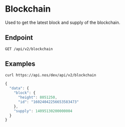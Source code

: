 # Blockchain

Used to get the latest block and supply of the blockchain.

## Endpoint

```
GET /api/v2/blockchain
```

## Examples

```bash
curl https://api.nos/dev/api/v2/blockchain
```

```javascript
{
  "data": {
    "block": {
      "height": 8051250,
      "id": "16024042256653583473"
    },
    "supply": 14095130200000004
  }
}
```


